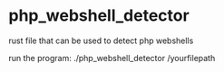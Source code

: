 # php_webshell_detector
rust file that can be used to detect php webshells

run the program: ./php_webshell_detector /yourfilepath
